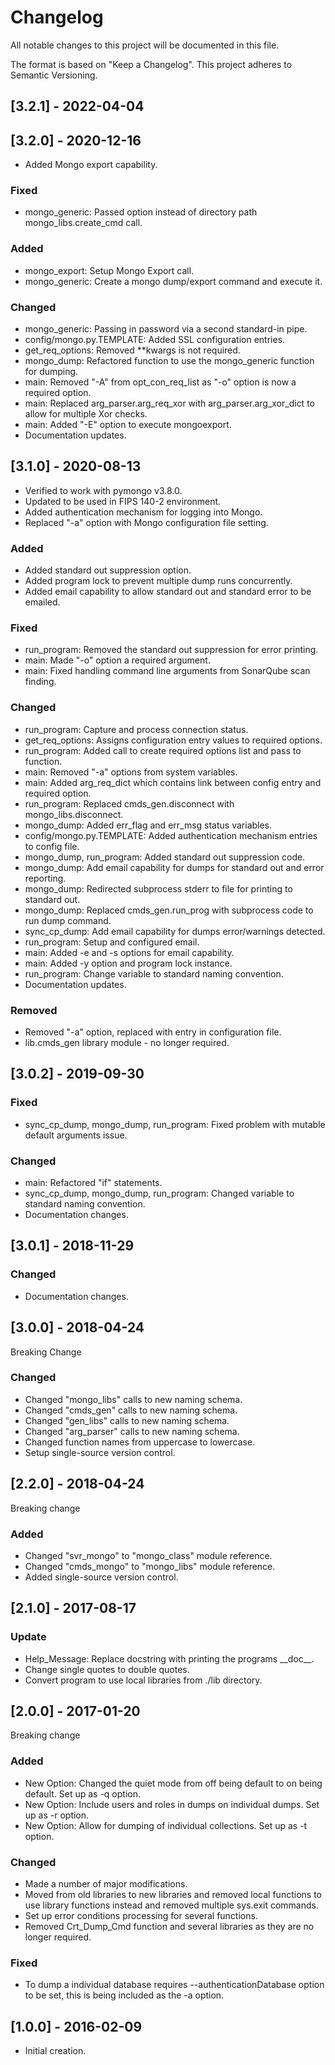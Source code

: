 # Changelog
All notable changes to this project will be documented in this file.

The format is based on "Keep a Changelog".  This project adheres to Semantic Versioning.


## [3.2.1] - 2022-04-04


## [3.2.0] - 2020-12-16
- Added Mongo export capability.

### Fixed
- mongo_generic:  Passed option instead of directory path mongo_libs.create_cmd call.

### Added
- mongo_export:  Setup Mongo Export call.
- mongo_generic:  Create a mongo dump/export command and execute it.

### Changed
- mongo_generic:  Passing in password via a second standard-in pipe.
- config/mongo.py.TEMPLATE:  Added SSL configuration entries.
- get_req_options:  Removed \*\*kwargs is not required.
- mongo_dump:  Refactored function to use the mongo_generic function for dumping.
- main:  Removed "-A" from opt_con_req_list as "-o" option is now a required option.
- main:  Replaced arg_parser.arg_req_xor with arg_parser.arg_xor_dict to allow for multiple Xor checks.
- main:  Added "-E" option to execute mongoexport.
- Documentation updates.


## [3.1.0] - 2020-08-13
- Verified to work with pymongo v3.8.0.
- Updated to be used in FIPS 140-2 environment.
- Added authentication mechanism for logging into Mongo.
- Replaced "-a" option with Mongo configuration file setting.

### Added
- Added standard out suppression option.
- Added program lock to prevent multiple dump runs concurrently.
- Added email capability to allow standard out and standard error to be emailed.

### Fixed
- run_program:  Removed the standard out suppression for error printing.
- main:  Made "-o" option a required argument.
- main:  Fixed handling command line arguments from SonarQube scan finding.

### Changed
- run_program:  Capture and process connection status.
- get_req_options:  Assigns configuration entry values to required options.
- run_program:  Added call to create required options list and pass to function.
- main:  Removed "-a" options from system variables.
- main:  Added arg_req_dict which contains link between config entry and required option.
- run_program:  Replaced cmds_gen.disconnect with mongo_libs.disconnect.
- mongo_dump:  Added err_flag and err_msg status variables.
- config/mongo.py.TEMPLATE:  Added authentication mechanism entries to config file.
- mongo_dump, run_program: Added standard out suppression code.
- mongo_dump:  Add email capability for dumps for standard out and error reporting.
- mongo_dump:  Redirected subprocess stderr to file for printing to standard out.
- mongo_dump:  Replaced cmds_gen.run_prog with subprocess code to run dump command.
- sync_cp_dump:  Add email capability for dumps error/warnings detected.
- run_program:  Setup and configured email.
- main:  Added -e and -s options for email capability.
- main:  Added -y option and program lock instance.
- run_program:  Change variable to standard naming convention.
- Documentation updates.

### Removed
- Removed "-a" option, replaced with entry in configuration file.
- lib.cmds_gen library module - no longer required.


## [3.0.2] - 2019-09-30
### Fixed
- sync_cp_dump, mongo_dump, run_program:  Fixed problem with mutable default arguments issue.

### Changed
- main:  Refactored "if" statements.
- sync_cp_dump, mongo_dump, run_program:  Changed variable to standard naming convention.
- Documentation changes.


## [3.0.1] - 2018-11-29
### Changed
- Documentation changes.


## [3.0.0] - 2018-04-24
Breaking Change

### Changed
- Changed "mongo_libs" calls to new naming schema.
- Changed "cmds_gen" calls to new naming schema.
- Changed "gen_libs" calls to new naming schema.
- Changed "arg_parser" calls to new naming schema.
- Changed function names from uppercase to lowercase.
- Setup single-source version control.


## [2.2.0] - 2018-04-24
Breaking change

### Added
- Changed "svr_mongo" to "mongo_class" module reference.
- Changed "cmds_mongo" to "mongo_libs" module reference.
- Added single-source version control.


## [2.1.0] - 2017-08-17
### Update
- Help_Message:  Replace docstring with printing the programs \_\_doc\_\_.
- Change single quotes to double quotes.
- Convert program to use local libraries from ./lib directory.


## [2.0.0] - 2017-01-20
Breaking change

### Added
- New Option:  Changed the quiet mode from off being default to on being default.  Set up as -q option.
- New Option:  Include users and roles in dumps on individual dumps. Set up as -r option.
- New Option:  Allow for dumping of individual collections.  Set up as -t option.

### Changed
- Made a number of major modifications.
- Moved from old libraries to new libraries and removed local functions to use library functions instead and removed multiple sys.exit commands.
- Set up error conditions processing for several functions.
- Removed Crt_Dump_Cmd function and several libraries as they are no longer required.

### Fixed
- To dump a individual database requires --authenticationDatabase option to be set, this is being included as the -a option.


## [1.0.0] - 2016-02-09
- Initial creation.

